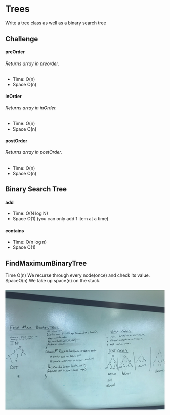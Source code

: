 # Trees
Write a tree class as well as a binary search tree
## Challenge
#### preOrder

###### Returns array in preorder.
* Time: O(n)
* Space O(n)

#### inOrder

###### Returns array in inOrder.
* Time: O(n)
* Space O(n)

#### postOrder

###### Returns array in postOrder.
* Time: O(n)
* Space O(n)

## Binary Search Tree
#### add
* Time: O(N log N)
* Space O(1) (you can only add 1 item at a time)

#### contains
* Time: O(n log n)
* Space O(1)


## FindMaximumBinaryTree
Time O(n)
    We recurse through every node(once) and check its value.
SpaceO(n)
    We take up space(n) on the stack.

####

![](biggestTree.jpg)
